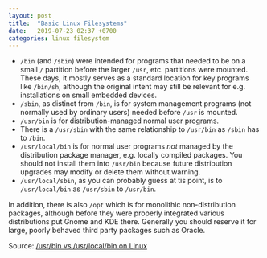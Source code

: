 ```yaml
---
layout: post
title:  "Basic Linux Filesystems"
date:   2019-07-23 02:37 +0700
categories: linux filesystem
---
```

- `/bin` (and `/sbin`) were intended for programs that needed to be on a small `/` partition before the larger `/usr`, etc. partitions were mounted. These days, it mostly serves as a standard location for key programs like `/bin/sh`, although the original intent may still be relevant for e.g. installations on small embedded devices.
- `/sbin`, as distinct from `/bin`, is for system management programs (not normally used by ordinary users) needed before `/usr` is mounted.
- `/usr/bin` is for distribution-managed normal user programs.
- There is a `/usr/sbin` with the same relationship to `/usr/bin` as `/sbin` has to `/bin`.
- `/usr/local/bin` is for normal user programs _not_ managed by the distribution package manager, e.g. locally compiled packages. You should not install them into `/usr/bin` because future distribution upgrades may modify or delete them without warning.
- `/usr/local/sbin`, as you can probably guess at tis point, is to `/usr/local/bin` as `/usr/sbin` to `/usr/bin`.

In addition, there is also `/opt` which is for monolithic non-distribution packages, although before they were properly integrated various distributions put Gnome and KDE there. Generally you should reserve it for large, poorly behaved third party packages such as Oracle.

Source: [/usr/bin vs /usr/local/bin on Linux](https://unix.stackexchange.com/questions/8656/usr-bin-vs-usr-local-bin-on-linux)

